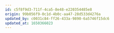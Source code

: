 ```yaml
---
id: c5f8f9d3-711f-4ca5-8e48-e220354485e8
origin: 99b056f9-0c1d-4b0c-aa47-28d533d4276a
updated_by: c0031c84-ff26-433a-9890-6a5746f15dc6
updated_at: 1650366023
---
```

